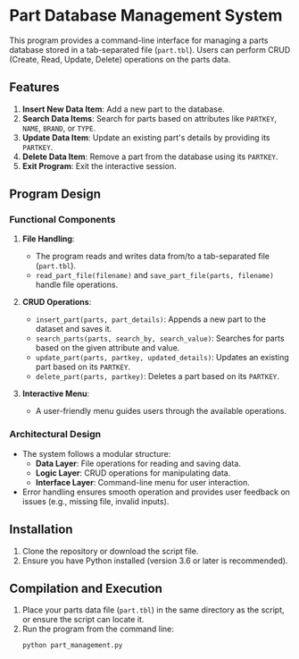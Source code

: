 # Part Database Management System

This program provides a command-line interface for managing a parts database stored in a tab-separated file (`part.tbl`). Users can perform CRUD (Create, Read, Update, Delete) operations on the parts data.

## Features

1. **Insert New Data Item**: Add a new part to the database.
2. **Search Data Items**: Search for parts based on attributes like `PARTKEY`, `NAME`, `BRAND`, or `TYPE`.
3. **Update Data Item**: Update an existing part's details by providing its `PARTKEY`.
4. **Delete Data Item**: Remove a part from the database using its `PARTKEY`.
5. **Exit Program**: Exit the interactive session.

## Program Design

### Functional Components
1. **File Handling**:
   - The program reads and writes data from/to a tab-separated file (`part.tbl`).
   - `read_part_file(filename)` and `save_part_file(parts, filename)` handle file operations.
   
2. **CRUD Operations**:
   - `insert_part(parts, part_details)`: Appends a new part to the dataset and saves it.
   - `search_parts(parts, search_by, search_value)`: Searches for parts based on the given attribute and value.
   - `update_part(parts, partkey, updated_details)`: Updates an existing part based on its `PARTKEY`.
   - `delete_part(parts, partkey)`: Deletes a part based on its `PARTKEY`.

3. **Interactive Menu**:
   - A user-friendly menu guides users through the available operations.

### Architectural Design
- The system follows a modular structure:
  - **Data Layer**: File operations for reading and saving data.
  - **Logic Layer**: CRUD operations for manipulating data.
  - **Interface Layer**: Command-line menu for user interaction.
- Error handling ensures smooth operation and provides user feedback on issues (e.g., missing file, invalid inputs).

## Installation

1. Clone the repository or download the script file.
2. Ensure you have Python installed (version 3.6 or later is recommended).

## Compilation and Execution

1. Place your parts data file (`part.tbl`) in the same directory as the script, or ensure the script can locate it.
2. Run the program from the command line:
   ```bash
   python part_management.py
